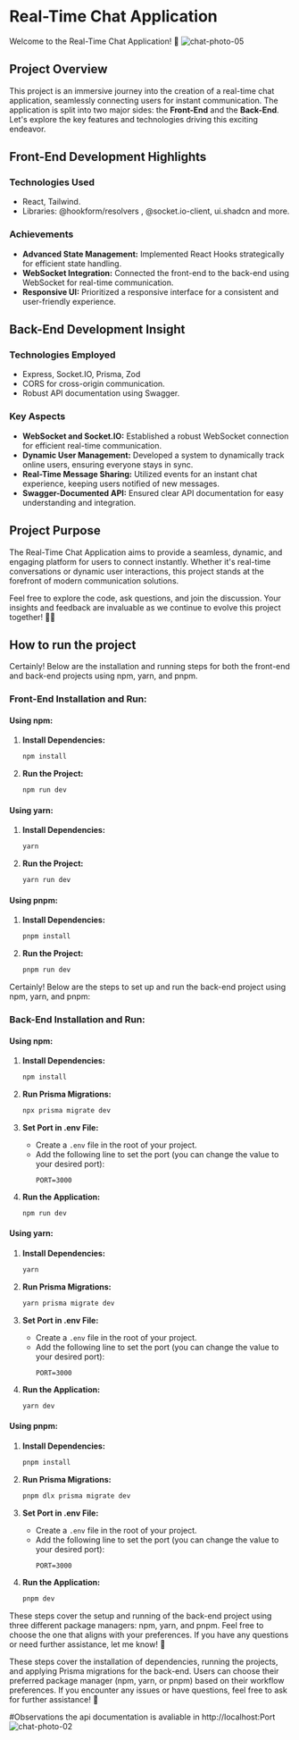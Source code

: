 # Real-Time Chat Application

Welcome to the Real-Time Chat Application! 🚀
![chat-photo-05](https://github.com/joaoSouza-js/chat-using-websockets/assets/84108989/b436680c-1121-4984-ab9b-dade6c17fc32)

## Project Overview

This project is an immersive journey into the creation of a real-time chat application, seamlessly connecting users for instant communication. The application is split into two major sides: the **Front-End** and the **Back-End**. Let's explore the key features and technologies driving this exciting endeavor.

## Front-End Development Highlights

### Technologies Used
- React, Tailwind.
- Libraries: @hookform/resolvers , @socket.io-client,  ui.shadcn and more.

### Achievements
- **Advanced State Management:** Implemented React Hooks strategically for efficient state handling.
- **WebSocket Integration:** Connected the front-end to the back-end using WebSocket for real-time communication.
- **Responsive UI:** Prioritized a responsive interface for a consistent and user-friendly experience.

## Back-End Development Insight

### Technologies Employed
- Express, Socket.IO, Prisma, Zod
- CORS for cross-origin communication.
- Robust API documentation using Swagger.

### Key Aspects
- **WebSocket and Socket.IO:** Established a robust WebSocket connection for efficient real-time communication.
- **Dynamic User Management:** Developed a system to dynamically track online users, ensuring everyone stays in sync.
- **Real-Time Message Sharing:** Utilized events for an instant chat experience, keeping users notified of new messages.
- **Swagger-Documented API:** Ensured clear API documentation for easy understanding and integration.

## Project Purpose

The Real-Time Chat Application aims to provide a seamless, dynamic, and engaging platform for users to connect instantly. Whether it's real-time conversations or dynamic user interactions, this project stands at the forefront of modern communication solutions.

Feel free to explore the code, ask questions, and join the discussion. Your insights and feedback are invaluable as we continue to evolve this project together! 🌟✨

## How to run the project
Certainly! Below are the installation and running steps for both the front-end and back-end projects using npm, yarn, and pnpm.

### Front-End Installation and Run:

#### Using npm:

1. **Install Dependencies:**
   ```bash
   npm install
   ```

2. **Run the Project:**
   ```bash
   npm run dev
   ```

#### Using yarn:

1. **Install Dependencies:**
   ```bash
   yarn
   ```

2. **Run the Project:**
   ```bash
   yarn run dev
   ```

#### Using pnpm:

1. **Install Dependencies:**
   ```bash
   pnpm install
   ```

2. **Run the Project:**
   ```bash
   pnpm run dev
   ```

Certainly! Below are the steps to set up and run the back-end project using npm, yarn, and pnpm:

### Back-End Installation and Run:

#### Using npm:

1. **Install Dependencies:**
   ```bash
   npm install
   ```

2. **Run Prisma Migrations:**
   ```bash
   npx prisma migrate dev
   ```

3. **Set Port in .env File:**
   - Create a `.env` file in the root of your project.
   - Add the following line to set the port (you can change the value to your desired port):
     ```
     PORT=3000
     ```

4. **Run the Application:**
   ```bash
   npm run dev
   ```

#### Using yarn:

1. **Install Dependencies:**
   ```bash
   yarn
   ```

2. **Run Prisma Migrations:**
   ```bash
   yarn prisma migrate dev
   ```

3. **Set Port in .env File:**
   - Create a `.env` file in the root of your project.
   - Add the following line to set the port (you can change the value to your desired port):
     ```
     PORT=3000
     ```

4. **Run the Application:**
   ```bash
   yarn dev
   ```

#### Using pnpm:

1. **Install Dependencies:**
   ```bash
   pnpm install
   ```

2. **Run Prisma Migrations:**
   ```bash
   pnpm dlx prisma migrate dev
   ```

3. **Set Port in .env File:**
   - Create a `.env` file in the root of your project.
   - Add the following line to set the port (you can change the value to your desired port):
     ```
     PORT=3000
     ```

4. **Run the Application:**
   ```bash
   pnpm dev
   ```

These steps cover the setup and running of the back-end project using three different package managers: npm, yarn, and pnpm. Feel free to choose the one that aligns with your preferences. If you have any questions or need further assistance, let me know! 🚀

These steps cover the installation of dependencies, running the projects, and applying Prisma migrations for the back-end. Users can choose their preferred package manager (npm, yarn, or pnpm) based on their workflow preferences. If you encounter any issues or have questions, feel free to ask for further assistance! 🚀

#Observations
the api documentation is avaliable in http://localhost:Port
![chat-photo-02](https://github.com/joaoSouza-js/chat-using-websockets/assets/84108989/038c157f-1d9a-4ada-82de-9c63c4dc74e3)

